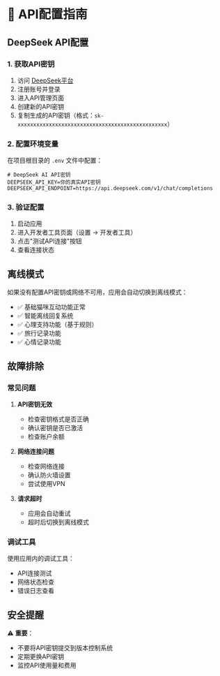 # 🔑 API配置指南

## DeepSeek API配置

### 1. 获取API密钥

1. 访问 [DeepSeek平台](https://platform.deepseek.com/)
2. 注册账号并登录
3. 进入API管理页面
4. 创建新的API密钥
5. 复制生成的API密钥（格式：`sk-xxxxxxxxxxxxxxxxxxxxxxxxxxxxxxxxxxxxxxxxxxxxxxxx`）

### 2. 配置环境变量

在项目根目录的 `.env` 文件中配置：

```env
# DeepSeek AI API密钥
DEEPSEEK_API_KEY=你的真实API密钥
DEEPSEEK_API_ENDPOINT=https://api.deepseek.com/v1/chat/completions
```

### 3. 验证配置

1. 启动应用
2. 进入开发者工具页面（设置 -> 开发者工具）
3. 点击"测试API连接"按钮
4. 查看连接状态

## 离线模式

如果没有配置API密钥或网络不可用，应用会自动切换到离线模式：

- ✅ 基础猫咪互动功能正常
- ✅ 智能离线回复系统
- ✅ 心理支持功能（基于规则）
- ✅ 旅行记录功能
- ✅ 心情记录功能

## 故障排除

### 常见问题

1. **API密钥无效**
   - 检查密钥格式是否正确
   - 确认密钥是否已激活
   - 检查账户余额

2. **网络连接问题**
   - 检查网络连接
   - 确认防火墙设置
   - 尝试使用VPN

3. **请求超时**
   - 应用会自动重试
   - 超时后切换到离线模式

### 调试工具

使用应用内的调试工具：
- API连接测试
- 网络状态检查
- 错误日志查看

## 安全提醒

⚠️ **重要**：
- 不要将API密钥提交到版本控制系统
- 定期更换API密钥
- 监控API使用量和费用
